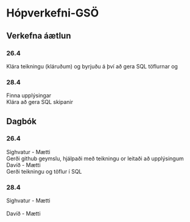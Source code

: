 # Hópverkefni-GSÖ

## Verkefna áætlun
### 26.4 
Klára teikningu 
(kláruðum) og byrjuðu á því að gera SQL töflurnar og
### 28.4
Finna upplýsingar <br />
Klára að gera SQL skipanir

## Dagbók
### 26.4
Sighvatur - Mætti <br />
Gerði github geymslu, hjálpaði með teikningu or leitaði að upplýsingum<br />
Davíð - Mætti <br />
Gerði teikningu og töflur í SQL
### 28.4
Sighvatur - Mætti<br />
<br />
Davíð - Mætti<br />

